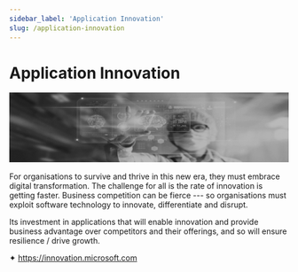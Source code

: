 ```yaml
---
sidebar_label: 'Application Innovation'
slug: /application-innovation
---
```


# Application Innovation 

![](images/02-applicationinnovation.png)

For organisations to survive and thrive in this new era, they must embrace digital transformation. The challenge for all is the rate of innovation is getting faster. Business competition can be fierce --- so organisations must exploit software technology to innovate, differentiate and disrupt.

Its investment in applications that will enable innovation and provide business advantage over competitors and their offerings, and so will ensure resilience / drive growth.

&#x2726; <https://innovation.microsoft.com>
